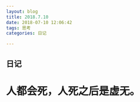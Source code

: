 ```yaml
---
layout: blog
title: 2018.7.10
date: 2018-07-10 12:06:42
tags: 思考
categories: 日记

---
```

## 日记
# 人都会死，人死之后是虚无。
